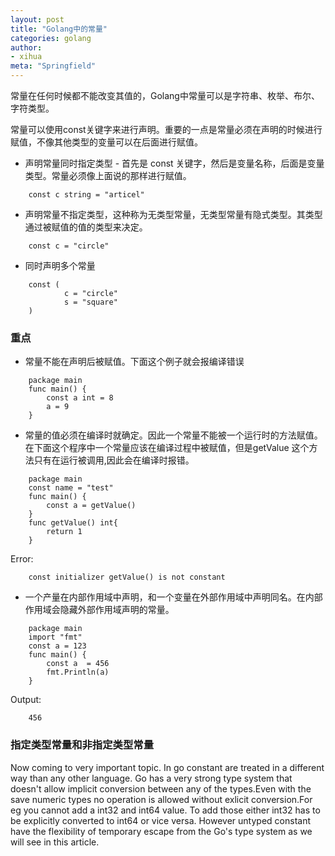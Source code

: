 ```yaml
---
layout: post
title: "Golang中的常量"
categories: golang
author:
- xihua
meta: "Springfield"
---
```

常量在任何时候都不能改变其值的，Golang中常量可以是字符串、枚举、布尔、字符类型。

常量可以使用const关键字来进行声明。重要的一点是常量必须在声明的时候进行赋值，不像其他类型的变量可以在后面进行赋值。

* 声明常量同时指定类型 - 首先是 const 关键字，然后是变量名称，后面是变量类型。常量必须像上面说的那样进行赋值。
```golang
    const c string = "articel"
```
* 声明常量不指定类型，这种称为无类型常量，无类型常量有隐式类型。其类型通过被赋值的值的类型来决定。
```golang
    const c = "circle"
```

* 同时声明多个常量
```golang
    const ( 
            c = "circle"
            s = "square"
    )
```
### 重点
* 常量不能在声明后被赋值。下面这个例子就会报编译错误
```golang
    package main
    func main() {
        const a int = 8
        a = 9
    }
```

* 常量的值必须在编译时就确定。因此一个常量不能被一个运行时的方法赋值。在下面这个程序中一个常量应该在编译过程中被赋值，但是getValue 这个方法只有在运行被调用,因此会在编译时报错。
```golang
    package main
    const name = "test"
    func main() {
        const a = getValue()
    }
    func getValue() int{
        return 1
    }
```
Error:
```golang
    const initializer getValue() is not constant
```

* 一个产量在内部作用域中声明，和一个变量在外部作用域中声明同名。在内部作用域会隐藏外部作用域声明的常量。
```golang
    package main
    import "fmt"
    const a = 123
    func main() {
        const a  = 456
        fmt.Println(a)
    }
```
Output:
```
    456
```

### 指定类型常量和非指定类型常量

Now coming to very important topic. In go constant are treated in a different way than any other language. Go has a very strong type system that doesn't allow implicit conversion between any of the types.Even with the save numeric types no operation is allowed without exlicit conversion.For eg you cannot add a int32 and int64 value. To add those either int32 has to be explicitly converted to int64 or vice versa. However untyped constant have the flexibility of temporary escape from the Go's type system as we will see in this article.
